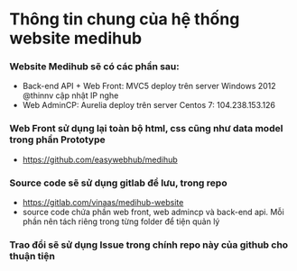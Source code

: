 # Thông tin chung của hệ thống website medihub

### Website Medihub sẽ có các phần sau:
 + Back-end API + Web Front:  MVC5 deploy trên server Windows 2012 @thinnv cập nhật IP nghe
 + Web AdminCP:  Aurelia  deploy trên server Centos 7: 104.238.153.126  
 
### Web Front sử dụng lại toàn bộ html, css cũng như data model trong phần Prototype
 + https://github.com/easywebhub/medihub
 
### Source code sẽ sử dụng gitlab để lưu, trong repo
 + https://gitlab.com/vinaas/medihub-website
 + source code chứa phần web front, web admincp và back-end api. Mỗi phần nên tách riêng trong từng folder để tiện quản lý
 
### Trao đổi sẽ sử dụng Issue trong chính repo này của github cho thuận tiện
